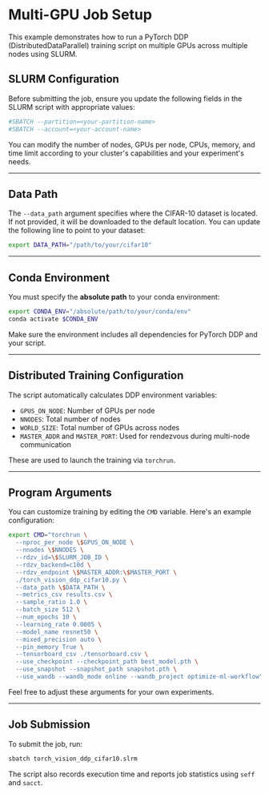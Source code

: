 # Multi-GPU Job Setup

This example demonstrates how to run 
a PyTorch DDP (DistributedDataParallel) training script on multiple GPUs across multiple nodes using SLURM. 


## SLURM Configuration

Before submitting the job, ensure you update the following fields
in the SLURM script with appropriate values:

```bash
#SBATCH --partition=<your-partition-name>
#SBATCH --account=<your-account-name>
```

You can modify the number of nodes, GPUs per node, CPUs, memory, and time limit according to your cluster's capabilities and your experiment's needs.

---

## Data Path

The `--data_path` argument specifies where the CIFAR-10 dataset is 
located. If not provided, it will be downloaded to the default location. You can update the following line to point to your dataset:

```bash
export DATA_PATH="/path/to/your/cifar10"
```

---

## Conda Environment

You must specify the **absolute path** to your conda environment:

```bash
export CONDA_ENV="/absolute/path/to/your/conda/env"
conda activate $CONDA_ENV
```

Make sure the environment includes all dependencies for PyTorch DDP and your script.

---

## Distributed Training Configuration

The script automatically calculates DDP environment variables:

- `GPUS_ON_NODE`: Number of GPUs per node
- `NNODES`: Total number of nodes
- `WORLD_SIZE`: Total number of GPUs across nodes
- `MASTER_ADDR` and `MASTER_PORT`: Used for rendezvous during multi-node communication

These are used to launch the training via `torchrun`.

---

## Program Arguments

You can customize training by editing the `CMD` variable. Here's an example configuration:

```bash
export CMD="torchrun \
  --nproc_per_node \$GPUS_ON_NODE \
  --nnodes \$NNODES \
  --rdzv_id=\$SLURM_JOB_ID \
  --rdzv_backend=c10d \
  --rdzv_endpoint \$MASTER_ADDR:\$MASTER_PORT \
  ./torch_vision_ddp_cifar10.py \
  --data_path \$DATA_PATH \
  --metrics_csv results.csv \
  --sample_ratio 1.0 \
  --batch_size 512 \
  --num_epochs 10 \
  --learning_rate 0.0005 \
  --model_name resnet50 \
  --mixed_precision auto \
  --pin_memory True \
  --tensorboard_csv ./tensorboard.csv \
  --use_checkpoint --checkpoint_path best_model.pth \
  --use_snapshot --snapshot_path snapshot.pth \
  --use_wandb --wandb_mode online --wandb_project optimize-ml-workflow"
```

Feel free to adjust these arguments for your own experiments.

---

## Job Submission

To submit the job, run:

```bash
sbatch torch_vision_ddp_cifar10.slrm
```

The script also records execution time and reports job statistics using `seff` and `sacct`.
